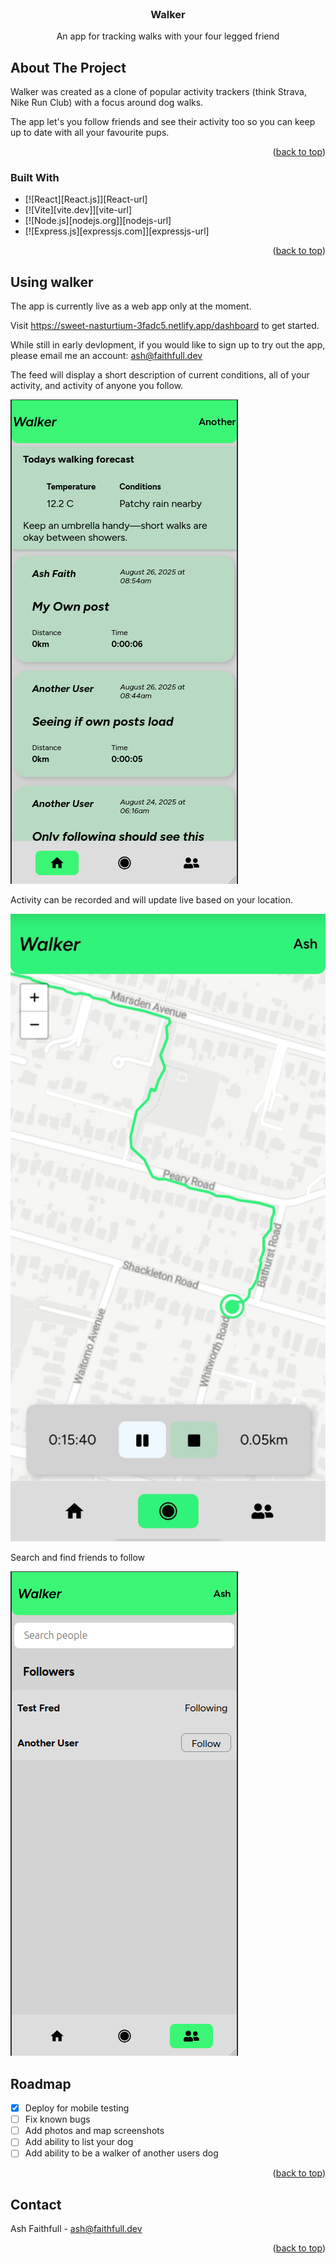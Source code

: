<br />
<div align="center">

  <h3 align="center">Walker</h3>

  <p align="center">
    An app for tracking walks with your four legged friend
    </p>
</div>

<!-- ABOUT THE PROJECT -->

## About The Project

Walker was created as a clone of popular activity trackers (think Strava, Nike Run Club) with a focus around dog walks.

The app let's you follow friends and see their activity too so you can keep up to date with all your favourite pups.

<p align="right">(<a href="#readme-top">back to top</a>)</p>

### Built With

- [![React][React.js]][React-url]
- [![Vite][vite.dev]][vite-url]
- [![Node.js][nodejs.org]][nodejs-url]
- [![Express.js][expressjs.com]][expressjs-url]

<p align="right">(<a href="#readme-top">back to top</a>)</p>

<!-- GETTING STARTED -->

## Using walker

The app is currently live as a web app only at the moment.

Visit https://sweet-nasturtium-3fadc5.netlify.app/dashboard to get started.

While still in early devlopment, if you would like to sign up to try out the app, please email me an account: ash@faithfull.dev

The feed will display a short description of current conditions, all of your activity, and activity of anyone you follow.

![Alt text](./images/feed.png)

Activity can be recorded and will update live based on your location.

![Alt text](./images/record.png)

Search and find friends to follow

![Alt text](./images/followers.png)

<!-- ROADMAP -->

## Roadmap

- [x] Deploy for mobile testing
- [ ] Fix known bugs
- [ ] Add photos and map screenshots
- [ ] Add ability to list your dog
- [ ] Add ability to be a walker of another users dog

<p align="right">(<a href="#readme-top">back to top</a>)</p>

<!-- CONTACT -->

## Contact

Ash Faithfull - ash@faithfull.dev

<p align="right">(<a href="#readme-top">back to top</a>)</p>
